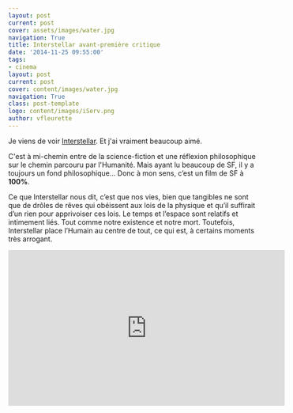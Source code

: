 ```yaml
---
layout: post
current: post
cover: assets/images/water.jpg
navigation: True
title: Interstellar avant-première critique
date: '2014-11-25 09:55:00'
tags:
- cinema
layout: post
current: post
cover: content/images/water.jpg
navigation: True
class: post-template
logo: content/images/iServ.png
author: vfleurette
---
```



Je viens de voir <a href="https://cinemur.fr/film/interstellar-226727" target="_blank">Interstellar</a>. Et j'ai vraiment beaucoup aimé.

C'est à mi-chemin entre de la science-fiction et une réflexion philosophique sur le chemin parcouru par l'Humanité. Mais ayant lu beaucoup de SF, il y a toujours un fond philosophique… 
Donc à mon sens, c’est un film de SF à **100%**. 

Ce que Interstellar nous dit, c’est que nos vies, bien que tangibles ne sont que de drôles de rêves qui obéissent aux lois de la physique et qu’il suffirait d’un rien pour apprivoiser ces lois. 
Le temps et l’espace sont relatifs et intimement liés. Tout comme notre existence et notre mort. Toutefois, Interstellar place l’Humain au centre de tout, ce qui est, à certains moments très arrogant.

<iframe width="560" height="315" src="https://www.youtube.com/embed/0vxOhd4qlnA" frameborder="0" allowfullscreen></iframe>